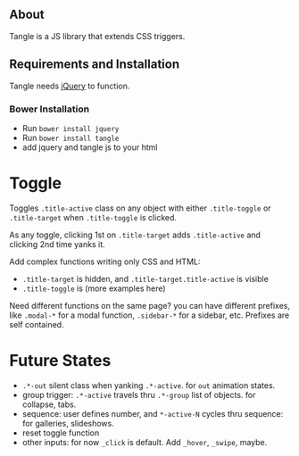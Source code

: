 ## About

Tangle is a JS library that extends CSS triggers.

## Requirements and Installation

Tangle needs [jQuery](https://jquery.com) to function.

### Bower Installation

- Run `bower install jquery`
- Run `bower install tangle`
- add jquery and tangle js to your html

# Toggle

Toggles `.title-active` class on any object with either `.title-toggle` or `.title-target` when `.title-toggle` is clicked.

As any toggle, clicking 1st on `.title-target` adds `.title-active` and clicking 2nd time yanks it.

Add complex functions writing only CSS and HTML:

-  `.title-target` is hidden, and `.title-target.title-active` is visible
- `.title-toggle` is (more examples here)

Need different functions on the same page? you can have different prefixes, like `.modal-*` for a modal function, `.sidebar-*` for a sidebar, etc. Prefixes are self contained.

# Future States

- `.*-out` silent class when yanking `.*-active`. for `out` animation states.
- group trigger: `.*-active` travels thru `.*-group` list of objects. for collapse, tabs.
- sequence: user defines number, and `*-active-N` cycles thru sequence: for galleries, slideshows.
- reset toggle function
- other inputs: for now `_click` is default. Add `_hover`, `_swipe`, maybe.